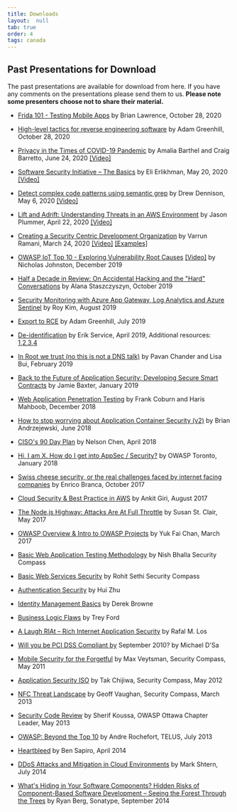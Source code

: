 ```yaml
---
title: Downloads
layout:  null
tab: true
order: 4
tags: canada
---
```


## Past Presentations for Download

The past presentations are available for download from here. If you have any comments on the presentations please send them to us. **Please note some presenters choose not to share their material.**

* [Frida 101 - Testing Mobile Apps](https://github.com/OWASP/www-chapter-toronto/blob/master/assets/slides/OWASP%20Frida%20101.pdf) by Brian Lawrence, October 28, 2020

* [High-level tactics for reverse engineering software](https://docs.google.com/presentation/d/1UMSeSg29X66ZgQJIqx2RT1lZeCbl7xMq7BAzQiB1lVY/edit?usp=sharing) by Adam Greenhill, October 28, 2020

* [Privacy in the Times of COVID-19 Pandemic](https://github.com/OWASP/www-chapter-toronto/blob/master/assets/slides/Presentation%20for%20OWASP%20Chapter%20June%202020%20-%20Privacy%20in%20the%20Times%20of%20COVID-19%20Pandemic.pdf) by Amalia Barthel and Craig Barretto, June 24, 2020 [[Video]](https://www.youtube.com/watch?v=OPauB_5ucaA)

* [Software Security Initiative – The Basics](https://github.com/OWASP/www-chapter-toronto/blob/master/assets/slides/Synopsys%20-%20Software%20Security%20Initiative%20%E2%80%93%20The%20Basics.pdf) by Eli Erlikhman, May 20, 2020 [[Video]](https://www.youtube.com/watch?v=MkkP66tt5Ws)

* [Detect complex code patterns using semantic grep](https://github.com/OWASP/www-chapter-toronto/blob/master/assets/slides/Detect%20complex%20code%20patterns%20using%20semantic%20grep_r2c.pdf) by Drew Dennison, May 6, 2020 [[Video]](https://www.youtube.com/watch?v=h6PQdKf5vw4)

* [Lift and Adrift: Understanding Threats in an AWS Environment](https://github.com/OWASP/www-chapter-toronto/blob/master/assets/slides/2020-04_OWASP_LiftAndAdrift.pdf) by Jason Plummer, April 22, 2020 [[Video]](https://www.youtube.com/watch?v=VBLt6kf5Nrg)

* [Creating a Security Centric Development Organization](https://www.slideshare.net/varrunramani/shifting-security-left) by Varrun Ramani, March 24, 2020 [[Video]](https://okta.zoom.us/rec/play/6J17Jbv8rDI3HoWXtASDAfMrW43oK6ys23Ma_qcPnkfhBnRWN1vyMrUSa-u7xE8GsjA2iEeS__sATVeJ) [[Examples]](https://github.com/varrunr-ecorp/security-automation)

* [OWASP IoT Top 10 - Exploring Vulnerability Root Causes](assets/slides/2019-12-11-OWASP-IoT-Top-10---Introduction-and-Root-Causes.pdf) [[Video]](https://www.youtube.com/watch?v=jwxe4MqmDtg&feature=share) by Nicholas Johnston, December 2019

* [Half a Decade in Review: On Accidental Hacking and the "Hard" Conversations](assets/slides/Half_a_Decade_in_review_04.pptx) by Alana Staszczyszyn, October 2019

* [Security Monitoring with Azure App Gateway, Log Analytics and Azure Sentinel](assets/slides/Security_Monitoring_with_Azure_App_Gateway_Log_Analytics_and_Azure_Sentinel.pdf) by Roy Kim, August 2019

* [Export to RCE](assets/slides/ExporttoRCE.pdf) by Adam Greenhill, July 2019

* [De-identification](https://drive.google.com/file/d/1t94O1tLXbSujW94UK4EmqtdBtOXEiA7b/view) by Erik Service, April 2019, Additional resources: [1](https://www.youtube.com/watch?v=gI0wk1CXlsQ),[2](https://www.youtube.com/watch?v=lg-VhHlztqo),[3](http://www.ehealthinformation.ca/wp-content/uploads/2014/08/2009-Tools-for-De-Identification-of-Personal-Health.pdf),[4](http://shop.oreilly.com/product/0636920029229.do)

* [In Root we trust (no this is not a DNS talk)](assets/slides/OWASP-Toronto-Feb-2019-In_Root_we_Trust.pdf) by Pavan Chander and Lisa Bui, February 2019

* [Back to the Future of Application Security: Developing Secure Smart Contracts](assets/slides/backtothefutureofsoftwaresecuritysmartcontracts-final-owasp-jan2019.pdf) by Jamie Baxter, January 2019

* [Web Application Penetration Testing](assets/slides/OWASP-Toronto-Dec-2018-Web_Application-Penetration-Testing.pdf) by Frank Coburn and Haris Mahboob, December 2018

* [How to stop worrying about Application Container Security (v2)](assets/slides/OWASP_2018_-_How_to_stop_worrying_about_Application_Container_Security_v2_-_Andrzejewski.pdf) by Brian Andrzejewski, June 2018

* [CISO's 90 Day Plan](assets/slides/OWASP_Toronto_-_CISO_90_Day_Plan_-_Nelson_Chen_-_2018-04-28.pdf) by Nelson Chen, April 2018

* [Hi, I am X. How do I get into AppSec / Security?](assets/slides/OWASP_Toronto_January_2018.pdf) by OWASP Toronto, January 2018

* [Swiss cheese security, or the real challenges faced by internet facing companies](assets/slides/Branca_Owasp_Toronto_2017.pdf) by Enrico Branca, October 2017

* [Cloud Security & Best Practice in AWS](assets/slides/OWASP_Toronto_-_Aug_2017_-_Cloud_Security_%26_Best_Practice_in_AWS_by_Ankit_Giri.pdf) by Ankit Giri, August 2017

* [The Node.js Highway: Attacks Are At Full Throttle](assets/slides/OWASP_Toronto_2017-TheNode_jsHighwayAttacksAreAtFullThrottle-Checkmarx.pdf) by Susan St. Clair, May 2017

* [OWASP Overview & Intro to OWASP Projects](assets/slides/OWASP_Toronto_March_2017_Intro_%26_Projects.pdf) by Yuk Fai Chan, March 2017

* [Basic Web Application Testing Methodology](assets/slides/SecurityCompassPresentation.pdf) by Nish Bhalla Security Compass

* [Basic Web Services Security](assets/slides/SecurityCompass_Web_Services.pdf) by Rohit Sethi Security Compass

* [Authentication Security](assets/slides/Authentication_security.pdf) by Hui Zhu

* [Identity Management Basics](assets/slides/IdM-OWASP.v.0.2.14.pdf) by Derek Browne

* [Business Logic Flaws](assets/slides/008.07.17.OWASP.ppt.pdf) by Trey Ford

* [A Laugh RIAt – Rich Internet Application Security](assets/slides/ALaughRIAt.pdf) by Rafal M. Los

* [Will you be PCI DSS Compliant by](assets/slides/MichaelDSa-OWASP_Aug_09.pdf) September 2010? by Michael D'Sa

* [Mobile Security for the Forgetful](assets/slides/2011_mobile_security_forgetful.pdf) by Max Veytsman, Security Compass, May 2011

* [Application Security ISO](assets/slides/64/ISO_27034_review.pdf) by Tak Chijiwa, Security Compass, May 2012

* [NFC Threat Landscape](assets/slides/NFC_Threat_Landscape_OWASP_Toronto_March_2013.pdf) by Geoff Vaughan, Security Compass, March 2013

* [Security Code Review](assets/slides/SecureCodeReview.pdf) by Sherif Koussa, OWASP Ottawa Chapter Leader, May 2013

* [OWASP: Beyond the Top 10](assets/slides/OWASP_-_Beyond_the_Top_10_-_Presentation_-_Distrib_Toronto_Jul_2013.pdf) by Andre Rochefort, TELUS, July 2013

* [Heartbleed](assets/slides/OWASP-Toronto-2014-04-23_Sapiro_Heartbleed.pdf) by Ben Sapiro, April 2014

* [DDoS Attacks and Mitigation in Cloud Environments](assets/slides/OWASP_Toronto_Jul_2014_DoS_Attack_Mitigation_in_Cloud_Mark_Schtern.pdf) by Mark Shtern, July 2014

* [What's Hiding in Your Software Components? Hidden Risks of Component-Based Software Development – Seeing the Forest Through the Trees](assets/slides/OWASP_TORONTO_SEP_2014_Ryan_Berg.pdf) by Ryan Berg, Sonatype, September 2014 
